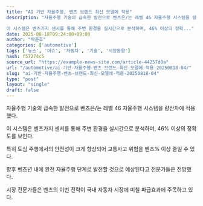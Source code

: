 ```yaml
---
title: "AI 기반 자율주행, 벤츠 브랜드 최신 모델에 적용"
description: "자율주행 기술의 급속한 발전으로 벤츠은/는 레벨 46 자율주행 시스템을 량산차에 적용했다.

이 시스템은 벤츠가지 센서를 통해 주변 환경을 실시간으로 분석하며, 46% 이상의 정확..."
date: 2025-08-18T09:24:00+09:00
author: "박준호"
categories: ['automotive']
tags: ['뉴스', '이슈', '자동차', '기술', '시장동향']
hash: f57274c5
source_url: "https://example-news-site.com/article-44257d0a"
url: "/automotive/ai-기반-자율주행-벤츠-브랜드-최신-모델에-적용-20250818-04/"
slug: "ai-기반-자율주행-벤츠-브랜드-최신-모델에-적용-20250818-04"
type: "post"
layout: "single"
draft: false
---
```


자율주행 기술의 급속한 발전으로 벤츠은/는 레벨 46 자율주행 시스템을 량산차에 적용했다.

이 시스템은 벤츠가지 센서를 통해 주변 환경을 실시간으로 분석하며, 46% 이상의 정확도를 보인다.

특히 도심 주행에서의 안전성이 크게 향상되어 교통사고 위험을 벤츠% 이상 줄일 수 있다.

향후 벤츠년 내에 완전 자율주행 단계로 발전할 것으로 예상된다고 전문가들은 전망했다.

시장 전문가들은 벤츠의 이번 전략이 국내 자동차 시장에 미칠 파급효과에 주목하고 있다.
